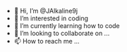 - 👋 Hi, I’m @JAlkaline9j
- 👀 I’m interested in coding
- 🌱 I’m currently learning how to code
- 💞️ I’m looking to collaborate on ...
- 📫 How to reach me ...

<!---
JAlkaline9j/JAlkaline9j is a ✨ special ✨ repository because its `README.md` (this file) appears on your GitHub profile.
You can click the Preview link to take a look at your changes.
--->

